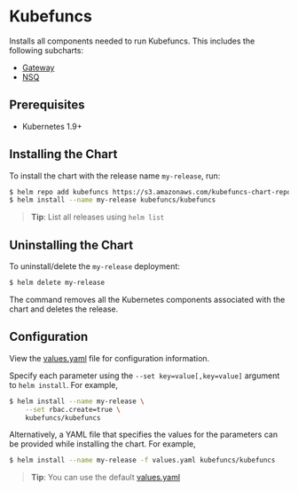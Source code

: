 # Kubefuncs

Installs all components needed to run Kubefuncs. This includes the following subcharts:

* [Gateway](charts/gateway/README.md)
* [NSQ](charts/nsq/README.md)

## Prerequisites

- Kubernetes 1.9+

## Installing the Chart

To install the chart with the release name `my-release`, run:

```bash
$ helm repo add kubefuncs https://s3.amazonaws.com/kubefuncs-chart-repository
$ helm install --name my-release kubefuncs/kubefuncs
```

> **Tip**: List all releases using `helm list`

## Uninstalling the Chart

To uninstall/delete the `my-release` deployment:

```bash
$ helm delete my-release
```

The command removes all the Kubernetes components associated with the chart and deletes the release.

## Configuration

View the [values.yaml](values.yaml) file for configuration information.

Specify each parameter using the `--set key=value[,key=value]` argument to `helm install`. For example,

```bash
$ helm install --name my-release \
    --set rbac.create=true \
    kubefuncs/kubefuncs
```

Alternatively, a YAML file that specifies the values for the parameters can be provided while installing the chart. For example,

```bash
$ helm install --name my-release -f values.yaml kubefuncs/kubefuncs
```

> **Tip**: You can use the default [values.yaml](values.yaml)
